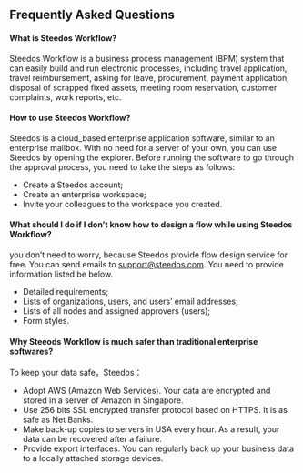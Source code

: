 
## Frequently Asked Questions

#### What is Steedos Workflow?

Steedos Workflow is a business process management (BPM) system that can easily build and run electronic processes, including travel application, travel reimbursement, asking for leave, procurement, payment application, disposal of scrapped fixed assets, meeting room reservation, customer complaints, work reports, etc.

#### How to use Steedos Workflow?

Steedos is a cloud_based enterprise application software, similar to an enterprise mailbox. With no need for a server of your own, you can use Steedos by opening the explorer. Before running the software to go through the  approval process, you need to take the steps as follows: 
  - Create a Steedos account;
  - Create an enterprise workspace;
  - Invite your colleagues to the workspace you created.

#### What should I do if I don’t know how to design a flow while using Steedos Workflow?

you don’t need to worry, because Steedos provide flow design service for free. You can send emails to support@steedos.com. You need to provide information listed be below.
  - Detailed requirements;
  - Lists of organizations, users, and users’ email addresses;
  - Lists of all nodes and assigned approvers (users);
  - Form styles.

#### Why Steeods Workflow is much safer than traditional enterprise softwares?

To keep your data safe，Steedos：
  - Adopt AWS (Amazon Web Services). Your data are encrypted and stored in a server of Amazon in Singapore.
  - Use 256 bits SSL encrypted transfer protocol based on HTTPS. It is as safe as Net Banks.
  - Make back-up copies to servers in USA every hour. As a result, your data can be recovered after a failure.
  - Provide export interfaces. You can regularly back up your business data to a locally attached storage devices.



